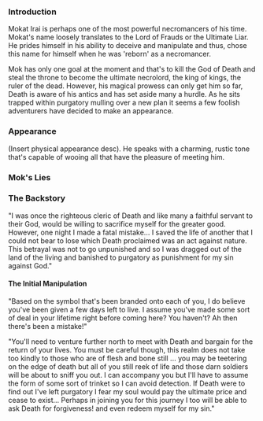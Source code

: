 ### Introduction
Mokat Irai is perhaps one of the most powerful necromancers of his time. Mokat's name loosely translates to the Lord of Frauds or the Ultimate Liar. He prides himself in his ability to deceive and manipulate and thus, chose this name for himself when he was 'reborn' as a necromancer. 

Mok has only one goal at the moment and that's to kill the God of Death and steal the throne to become the ultimate necrolord, the king of kings, the ruler of the dead. However, his magical prowess can only get him so far, Death is aware of his antics and has set aside many a hurdle. As he sits trapped within purgatory mulling over a new plan it seems a few foolish adventurers have decided to make an appearance.

### Appearance
(Insert physical appearance desc). He speaks with a charming, rustic tone that's capable of wooing all that have the pleasure of meeting him. 

### Mok's Lies
### The Backstory
"I was once the righteous cleric of Death and like many a faithful servant to their God, would be willing to sacrifice myself for the greater good. However, one night I made a fatal mistake... I saved the life of another that I could not bear to lose which Death proclaimed was an act against nature. This betrayal was not to go unpunished and so I was dragged out of the land of the living and banished to purgatory as punishment for my sin against God."

#### The Initial Manipulation
"Based on the symbol that's been branded onto each of you, I do believe you've been given a few days left to live. I assume you've made some sort of deal in your lifetime right before coming here? You haven't? Ah then there's been a mistake!"

"You'll need to venture further north to meet with Death and bargain for the return of your lives. You must be careful though, this realm does not take too kindly to those who are of flesh and bone still ... you may be teetering on the edge of death but all of you still reek of life and those darn soldiers will be about to sniff you out. I can accompany you but I'll have to assume the form of some sort of trinket so I can avoid detection. If Death were to find out I've left purgatory I fear my soul would pay the ultimate price and cease to exist... Perhaps in joining you for this journey I too will be able to ask Death for forgiveness! and even redeem myself for my sin."


